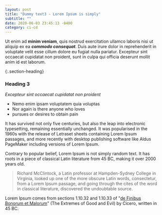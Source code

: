 ```yaml
---
layout: post
title: "Dummy text3 - Lorem Ipsum is simply"
subtitle: ""
date: 2020-06-03 23:45:13 -0400
category: ci-cd
---
```


Ut enim ad **minim veniam**, quis nostrud exercitation ullamco laboris nisi ut aliquip ex ea **_commodo consequat_**. Duis aute irure dolor in reprehenderit in voluptate velit esse cillum dolore eu fugiat nulla pariatur. Excepteur sint occaecat cupidatat non proident, sunt in culpa qui officia deserunt mollit anim id est laborum.

{:.section-heading}
### Heading 3
_Excepteur sint occaecat cupidatat non proident_ 

- Nemo enim ipsam voluptatem quia voluptas 
- Nor again is there anyone who loves 
- pursues or desires to obtain pain 

It has survived not only five centuries, but also the leap into electronic typesetting, remaining essentially unchanged. It was popularised in the 1960s with the release of Letraset sheets containing Lorem Ipsum passages, and more recently with desktop publishing software like Aldus PageMaker including versions of Lorem Ipsum.



Contrary to popular belief, Lorem Ipsum is not simply random text. It has roots in a piece of classical Latin literature from 45 BC, making it over 2000 years old. 

> Richard McClintock, a Latin professor at Hampden-Sydney College in Virginia, looked up one of the more obscure Latin words, consectetur, from a Lorem Ipsum passage, and going through the cites of the word in classical literature, discovered the undoubtable source.

Lorem Ipsum comes from sections 1.10.32 and 1.10.33 of "[de Finibus Bonorum et Malorum](#)" (The Extremes of Good and Evil) by Cicero, written in 45 BC.